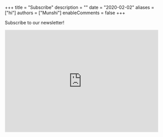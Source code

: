 +++
title = "Subscribe"
description = ""
date = "2020-02-02"
aliases = ["hi"]
authors = ["Munshi"]
enableComments = false
+++

Subscribe to our newsletter!

<iframe src="https://rumuuz.substack.com/embed" width="480" height="320" style="border:1px solid #EEE; background:white;" frameborder="0" scrolling="no"></iframe>

        